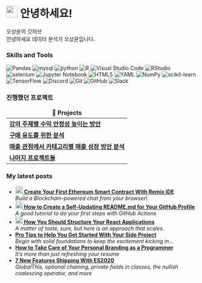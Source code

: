 <h1><img src="https://emojis.slackmojis.com/emojis/images/1531849430/4246/blob-sunglasses.gif?1531849430" width="30"/> 안녕하세요!</h1>


<p>오상윤의 깃허브 </br> 안녕하세요 데이터 분석가 오상윤입니다.
<h3>Skills and Tools</h3>
<p>

  <img alt="Pandas" src="https://img.shields.io/badge/pandas-%23150458.svg?style=for-the-badge&logo=pandas&logoColor=white" />
  <img alt="mysql" src="https://img.shields.io/badge/-MySQL-4479A1?style=for-the-badge&logo=mysql&labelColor=4479A1&logoColor=FFF" />
  <img alt="python" src="https://img.shields.io/badge/python-3670A0?style=for-the-badge&logo=python&logoColor=ffdd54" />
  <img alt="R" src="https://img.shields.io/badge/r-%23276DC3.svg?style=for-the-badge&logo=r&logoColor=white" />
  <img alt="Visual Studio Code" src="https://img.shields.io/badge/Visual%20Studio%20Code-0078d7.svg?style=for-the-badge&logo=visual-studio-code&logoColor=white" />
  <img alt="RStudio" src="https://img.shields.io/badge/RStudio-4285F4?style=for-the-badge&logo=rstudio&logoColor=white)" />
  <img alt="selenium" src="https://img.shields.io/badge/-selenium-CB02A?style=for-the-badge&logo=selenium&logoColor=white" />  
  <img alt="Jupyter Notebook" src="https://img.shields.io/badge/jupyter-%23FA0F00.svg?style=for-the-badge&logo=jupyter&logoColor=white" />
  <img alt="HTML5" src="https://img.shields.io/badge/html5-%23E34F26.svg?style=for-the-badge&logo=html5&logoColor=white" />
  <img alt="YAML" src="https://img.shields.io/badge/yaml-%23ffffff.svg?style=for-the-badge&logo=yaml&logoColor=151515" />
  <img alt="NumPy" src="https://img.shields.io/badge/numpy-%23013243.svg?style=for-the-badge&logo=numpy&logoColor=white" />
  <img alt="scikit-learn" src="https://img.shields.io/badge/scikit--learn-%23F7931E.svg?style=for-the-badge&logo=scikit-learn&logoColor=white" />
  <img alt="TensorFlow" src="https://img.shields.io/badge/TensorFlow-%23FF6F00.svg?style=for-the-badge&logo=TensorFlow&logoColor=white" />
  <img alt="Discord" src="https://img.shields.io/badge/Discord-%235865F2.svg?style=for-the-badge&logo=discord&logoColor=white" />
  <img alt="Git" src="https://img.shields.io/badge/git-%23F05033.svg?style=for-the-badge&logo=git&logoColor=white" />
  <img alt="GitHub" src="https://img.shields.io/badge/github-%23121011.svg?style=for-the-badge&logo=github&logoColor=white" />
  <img alt="Slack" src="https://img.shields.io/badge/Slack-4A154B?style=for-the-badge&logo=slack&logoColor=white" />




</p>
<h3>진행했던 프로젝트</h3>
<table>
  <thead align="center">
    <tr border: none;>
      <td><b>🎁 Projects</b></td>
    </tr>
  </thead>
  <tbody>
    <tr>
      <td><a href="https://github.com/dhtkddbs01/Topic_LDAmodeling_RFM_analysis"><b>강의 주제별 수익 안정성 높이는 방안</b></a>
    </tr>
	  <tr>
      <td><a href="https://github.com/dhtkddbs01/Customer_purchasing_activity_analysis"><b>구매 유도를 위한 분석</b></a>
    </tr>
    <tr>
      <td><a href="https://github.com/dhtkddbs01/Sales_growth_by_category_analysis"><b>매출 관점에서 카테고리별 매출 성장 방안 분석</b></a>
    </tr>
    <tr>
      <td><a href="https://github.com/dhtkddbs01/Sales_growth_by_category_analysis"><b>나머지 프로젝트들</b></a>
    </tr>    
  </tbody>
</table>
<h3>My latest posts</h3>
<ul>
  <li><a href="https://medium.com/better-programming/create-your-first-ethereum-smart-contract-with-remix-ide-667e46e81901"><b><img src="https://emojipedia-us.s3.dualstack.us-west-1.amazonaws.com/thumbs/240/apple/237/fire_1f525.png" width="20" alt="new" /> Create Your First Ethereum Smart Contract With Remix IDE</b></a><br/><i>Build a Blockchain-powered chat from your browser!.</i></li>
  <li><a href="https://medium.com/@th.guibert/how-to-create-a-self-updating-readme-md-for-your-github-profile-f8b05744ca91"><b><img src="https://emojipedia-us.s3.dualstack.us-west-1.amazonaws.com/thumbs/240/apple/237/fire_1f525.png" width="20" alt="new" /> How to Create a Self-Updating README.md for Your GitHub Profile</b></a><br/><i>A good tutorial to do your first steps with GitHub Actions</i></li>
    <li><a href="https://medium.com/better-programming/how-you-should-structure-your-react-applications-e7dd32375a98"><b><img src="https://emojipedia-us.s3.dualstack.us-west-1.amazonaws.com/thumbs/240/apple/237/fire_1f525.png" width="20" alt="new" /> How You Should Structure Your React Applications</b></a><br/><i>A matter of taste, sure, but here is an approach that scales.</i></li>
  <li><a href="https://medium.com/better-programming/pro-tips-to-help-you-get-started-with-your-side-project-15d01b76e0d8"><b>Pro Tips to Help You Get Started With Your Side Project</b></a><br/><i>Begin with solid foundations to keep the excitement kicking in...</i></li>
  <li><a href="https://medium.com/better-programming/how-to-take-care-of-your-personal-branding-as-a-programmer-2d3aeba56cb9"><b>How to Take Care of Your Personal Branding as a Programmer</b></a><br/><i>It’s more than just refreshing your resume</i></li>
  <li><a href="https://medium.com/better-programming/8-new-features-shipping-with-es2020-7a2721f710fb"><b>7 New Features Shipping With ES2020</b></a><br/><i>GlobalThis, optional chaining, private fields in classes, the nullish coalescing operator, and more</i></li>
</ul>


